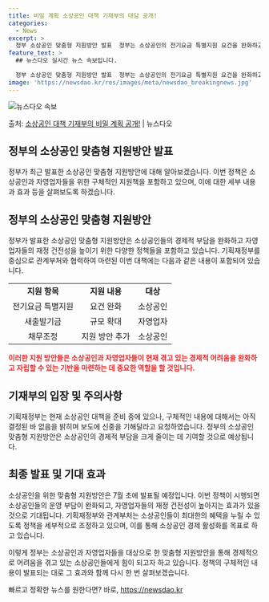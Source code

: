 ```yaml
---
title: 비밀 계획 소상공인 대책 기재부의 대담 공개!
categories:
  - News
excerpt: >
  정부 소상공인 맞춤형 지원방안 발표  정부는 소상공인의 전기요금 특별지원 요건을 완화하고 소상공인·자영업자의…
feature_text: >
  ## 뉴스다오 실시간 뉴스 속보입니다.

  정부 소상공인 맞춤형 지원방안 발표  정부는 소상공인의 전기요금 특별지원 요건을 완화하고 소상공인·자영업자의…
image: 'https://newsdao.kr/res/images/meta/newsdao_breakingnews.jpg'
---
```


![뉴스다오 속보](https://newsdao.kr/res/images/meta/newsdao_breakingnews.jpg)

<p>출처: <a href="https://newsdao.kr/4473" rel="dofollow">소상공인 대책 기재부의 비밀 계획 공개!</a> | 뉴스다오</p>

<h2>정부의 소상공인 맞춤형 지원방안 발표</h2>
<p data-ke-size="size16">정부가 최근 발표한 소상공인 맞춤형 지원방안에 대해 알아보겠습니다. 이번 정책은 소상공인과 자영업자들을 위한 구체적인 지원책을 포함하고 있으며, 이에 대한 세부 내용과 효과 등을 살펴보도록 하겠습니다.</p>

<h2>정부의 소상공인 맞춤형 지원방안</h2>
<p data-ke-size="size16">정부가 발표한 소상공인 맞춤형 지원방안은 소상공인들의 경제적 부담을 완화하고 자영업자들의 재정 건전성을 높이기 위한 다양한 정책들을 포함하고 있습니다. 기획재정부를 중심으로 관계부처와 협력하여 마련된 이번 대책에는 다음과 같은 내용이 포함되어 있습니다.</p>

<table>
    <tr>
        <td style="text-align: center; height: 17px;"><b>지원 항목</b></td>
        <td style="text-align: center; height: 17px;"><b>지원 내용</b></td>
        <td style="text-align: center; height: 17px;"><b>대상</b></td>
    </tr>
    <tr>
        <td style="text-align: center; height: 17px;">전기요금 특별지원</td>
        <td style="text-align: center; height: 17px;">요건 완화</td>
        <td style="text-align: center; height: 17px;">소상공인</td>
    </tr>
    <tr>
        <td style="text-align: center; height: 17px;">새출발기금</td>
        <td style="text-align: center; height: 17px;">규모 확대</td>
        <td style="text-align: center; height: 17px;">자영업자</td>
    </tr>
    <tr>
        <td style="text-align: center; height: 17px;">채무조정</td>
        <td style="text-align: center; height: 17px;">지원 방안 추가</td>
        <td style="text-align: center; height: 17px;">소상공인</td>
    </tr>
</table>

<b><span style="color: #ee2323;">이러한 지원 방안들은 소상공인과 자영업자들이 현재 겪고 있는 경제적 어려움을 완화하고 자립할 수 있는 기반을 마련하는 데 중요한 역할을 할 것입니다.</span></b>

<h2>기재부의 입장 및 주의사항</h2>
<p data-ke-size="size16">기획재정부는 현재 소상공인 대책을 준비 중에 있으나, 구체적인 내용에 대해서는 아직 결정된 바 없음을 밝히며 보도에 신중을 기해달라고 요청하였습니다. 정부의 소상공인 맞춤형 지원방안은 소상공인의 경제적 부담을 크게 줄이는 데 기여할 것으로 예상됩니다.</p>

<h2>최종 발표 및 기대 효과</h2>
<p data-ke-size="size16">소상공인을 위한 맞춤형 지원방안은 7월 초에 발표될 예정입니다. 이번 정책이 시행되면 소상공인들의 운영 부담이 완화되고, 자영업자들의 재정 건전성이 높아지는 효과가 있을 것으로 기대됩니다. 기획재정부와 관계부처는 소상공인들이 최대한의 혜택을 누릴 수 있도록 정책을 세부적으로 조정하고 있으며, 이를 통해 소상공인 경제 활성화를 목표로 하고 있습니다.</p>

<p data-ke-size="size16">이렇게 정부는 소상공인과 자영업자들을 대상으로 한 맞춤형 지원방안을 통해 경제적으로 어려움을 겪고 있는 소상공인들에게 힘이 되고자 하고 있습니다. 정책의 구체적인 내용이 발표되는 대로 그 효과와 함께 다시 한 번 살펴보겠습니다.</p>

<p data-ke-size="size16"></p>
 

빠르고 정확한 뉴스를 원한다면? 바로, <a href="https://newsdao.kr" rel="dofollow">https://newsdao.kr</a>


    
